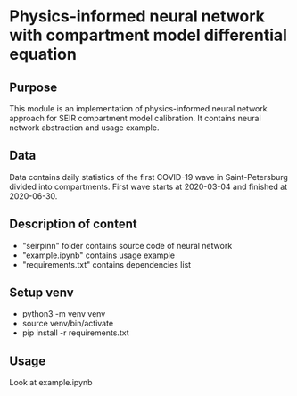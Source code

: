 # Physics-informed neural network with compartment model differential equation

## Purpose
This module is an implementation of physics-informed neural network approach for SEIR compartment model calibration.
It contains neural network abstraction and usage example.

## Data

Data contains daily statistics of the first COVID-19 wave in Saint-Petersburg divided into compartments. First wave starts at 2020-03-04 and finished at 2020-06-30.


## Description of content

* "seirpinn" folder contains source code of neural network
* "example.ipynb" contains usage example
* "requirements.txt" contains dependencies list

## Setup venv
* python3 -m venv venv
* source venv/bin/activate
* pip install -r requirements.txt

## Usage
Look at example.ipynb